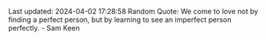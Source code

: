 Last updated: 2024-04-02 17:28:58
Random Quote: We come to love not by finding a perfect person, but by learning to see an imperfect person perfectly. - Sam Keen